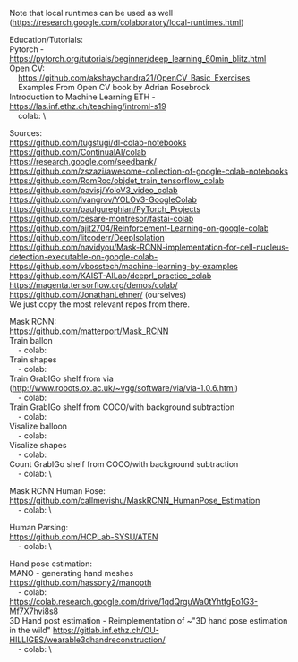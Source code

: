 Note that local runtimes can be used as well (https://research.google.com/colaboratory/local-runtimes.html)

Education/Tutorials: \
  Pytorch - https://pytorch.org/tutorials/beginner/deep_learning_60min_blitz.html \
  Open CV:  \
&nbsp;&nbsp;&nbsp;&nbsp;https://github.com/akshaychandra21/OpenCV_Basic_Exercises \
&nbsp;&nbsp;&nbsp;&nbsp;Examples From Open CV book by Adrian Rosebrock  \
  Introduction to Machine Learning ETH - https://las.inf.ethz.ch/teaching/introml-s19 \
&nbsp;&nbsp;&nbsp;&nbsp;colab: \
  
  
Sources:\
https://github.com/tugstugi/dl-colab-notebooks  \
https://github.com/ContinualAI/colab  \
https://research.google.com/seedbank/ \
https://github.com/zszazi/awesome-collection-of-google-colab-notebooks  \
https://github.com/RomRoc/objdet_train_tensorflow_colab \
https://github.com/pavisj/YoloV3_video_colab  \
https://github.com/ivangrov/YOLOv3-GoogleColab  \
https://github.com/paulgureghian/PyTorch_Projects \
https://github.com/cesare-montresor/fastai-colab  \
https://github.com/ajit2704/Reinforcement-Learning-on-google-colab  \
https://github.com/litcoderr/DeepIsolation  \
https://github.com/navidyou/Mask-RCNN-implementation-for-cell-nucleus-detection-executable-on-google-colab- \
https://github.com/vbosstech/machine-learning-by-examples \
https://github.com/KAIST-AILab/deeprl_practice_colab  \
https://magenta.tensorflow.org/demos/colab/ \
https://github.com/JonathanLehner/ (ourselves)  \
We just copy the most relevant repos from there.

Mask RCNN:  \
  https://github.com/matterport/Mask_RCNN \
  Train ballon  \
&nbsp;&nbsp;&nbsp;&nbsp;- colab:  \
  Train shapes  \
&nbsp;&nbsp;&nbsp;&nbsp;- colab:  \
  Train GrabIGo shelf from via (http://www.robots.ox.ac.uk/~vgg/software/via/via-1.0.6.html)  \
&nbsp;&nbsp;&nbsp;&nbsp;- colab:  \
  Train GrabIGo shelf from COCO/with background subtraction \
&nbsp;&nbsp;&nbsp;&nbsp;- colab:  \
  Visalize balloon \
&nbsp;&nbsp;&nbsp;&nbsp;- colab:  \
  Visalize shapes \
&nbsp;&nbsp;&nbsp;&nbsp;- colab:  \
  Count GrabIGo shelf from COCO/with background subtraction \
&nbsp;&nbsp;&nbsp;&nbsp;- colab:  \

Mask RCNN Human Pose: \
  https://github.com/callmevishu/MaskRCNN_HumanPose_Estimation  \
&nbsp;&nbsp;&nbsp;&nbsp;- colab:  \

Human Parsing:  \
  https://github.com/HCPLab-SYSU/ATEN \
&nbsp;&nbsp;&nbsp;&nbsp;- colab:  \



Hand pose estimation: \
  MANO - generating hand meshes \
  https://github.com/hassony2/manopth \
&nbsp;&nbsp;&nbsp;&nbsp;- colab: https://colab.research.google.com/drive/1qdQrguWa0tYhtfgEo1G3-Mf7X7hvi8s8  \
  3D Hand post estimation - Reimplementation of ~"3D hand pose estimation in the wild"
  https://gitlab.inf.ethz.ch/OU-HILLIGES/wearable3dhandreconstruction/  \
&nbsp;&nbsp;&nbsp;&nbsp;- colab:  \


